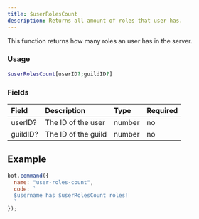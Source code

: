 ```yaml
---
title: $userRolesCount
description: Returns all amount of roles that user has.
---
```


This function returns how many roles an user has in the server.

### Usage

```php
$userRolesCount[userID?;guildID?]
```

### Fields

| Field | Description | Type | Required |
| :--- | :--- | :--- | :--- |
| userID? | The ID of the user | number | no |
| guildID? | The ID of the guild | number | no |

## Example

```javascript
bot.command({
  name: "user-roles-count",
  code: `
  $username has $userRolesCount roles!
  `
});
```
